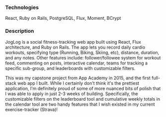 ### Technologies
React, Ruby on Rails, PostgreSQL, Flux, Moment, BCrypt

### Description
JogLog is a social fitness-tracking web app built using React, Flux architecture, and Ruby on Rails. The app lets you record daily cardio workouts, specifying type (Running, Biking, Skiing, etc), distance, duration, and any notes. Other features include: follower/followee system for workout feed, commenting on posts, interactive calendar, teams for tracking a specific sub-group, and leaderboards with customizable filters.

This was my capstone project from App Academy in 2015, and the first full-stack web app I built. While I certainly don't think it's the prettiest application, I'm definitely proud of some of more nuanced bits of polish that I was able to apply in just 2-3 weeks of building. Specifically, the customizable filters on the leaderboard tool and cumulative weekly totals in the calendar tool are two handy features that I wish existed in my current exercise-tracker (Strava)!
